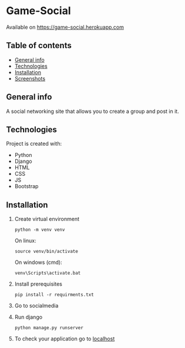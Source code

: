 # Game-Social
Available on https://game-social.herokuapp.com

## Table of contents
* [General info](#general-info)
* [Technologies](#technologies)
* [Installation](#installation)
* [Screenshots](#screenshots)

## General info
A social networking site that allows you to create a group and post in it.
	
## Technologies
Project is created with:
* Python
* Django
* HTML
* CSS
* JS
* Bootstrap

## Installation
1) Create virtual environment

    ```
    python -m venv venv
    ```
    On linux:
    ```
    source venv/bin/activate
    ```
    On windows (cmd):
    ```
    venv\Scripts\activate.bat
    ```
2) Install prerequisites
   ```
   pip install -r requirments.txt
   ```
3) Go to socialmedia
4) Run django
    ```
    python manage.py runserver
    ```
5) To check your application go to [localhost](http://127.0.0.1:5000/)

<!-- ## Screenshots
* **Home Page** 
![](additional/home.jpg)

* **Groups**
![](additional/groups.jpg)
* **Group View**
![](additional/groupview.jpg)

* **Posts**
![](additional/post.jpg)

* **Profile**
![](additional/user.jpg) -->
